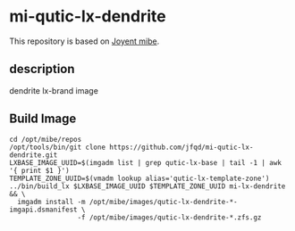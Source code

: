 # mi-qutic-lx-dendrite

This repository is based on [Joyent mibe](https://github.com/jfqd/mibe).

## description

dendrite lx-brand image

## Build Image

```
cd /opt/mibe/repos
/opt/tools/bin/git clone https://github.com/jfqd/mi-qutic-lx-dendrite.git
LXBASE_IMAGE_UUID=$(imgadm list | grep qutic-lx-base | tail -1 | awk '{ print $1 }')
TEMPLATE_ZONE_UUID=$(vmadm lookup alias='qutic-lx-template-zone')
../bin/build_lx $LXBASE_IMAGE_UUID $TEMPLATE_ZONE_UUID mi-lx-dendrite && \
  imgadm install -m /opt/mibe/images/qutic-lx-dendrite-*-imgapi.dsmanifest \ 
                 -f /opt/mibe/images/qutic-lx-dendrite-*.zfs.gz
```